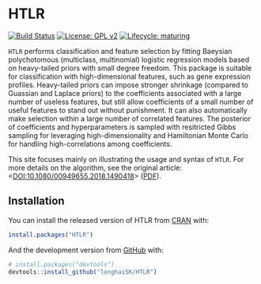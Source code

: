 
<!-- README.md is generated from README.Rmd. Please edit that file -->

# HTLR

<!-- badges: start -->

[![Build
Status](https://travis-ci.org/longhaiSK/HTLR.svg?branch=master)](https://travis-ci.org/longhaiSK/HTLR)
[![License: GPL
v2](https://img.shields.io/badge/License-GPL%20v2-blue.svg)](https://www.gnu.org/licenses/old-licenses/gpl-2.0.en.html)
[![Lifecycle:
maturing](https://img.shields.io/badge/lifecycle-maturing-blue.svg)](https://www.tidyverse.org/lifecycle/#maturing)
<!-- badges: end -->

`HTLR` performs classification and feature selection by fitting Baeysian
polychotomous (multiclass, multinomial) logistic regression models based
on heavy-tailed priors with small degree freedom. This package is
suitable for classification with high-dimensional features, such as gene
expression profiles. Heavy-tailed priors can impose stronger shrinkage
(compared to Guassian and Laplace priors) to the coefficients associated
with a large number of useless features, but still allow coefficients of
a small number of useful features to stand out without punishment. It
can also automatically make selection within a large number of
correlated features. The posterior of coefficients and hyperparameters
is sampled with resitricted Gibbs sampling for leveraging
high-dimensionality and Hamiltonian Monte Carlo for handling
high-correlations among coefficients.

This site focuses mainly on illustrating the usage and syntax of `HTLR`.
For more details on the algorithm, see the original article:
\<[DOI:10.1080/00949655.2018.1490418](https://www.tandfonline.com/doi/full/10.1080/00949655.2018.1490418)\>
([PDF](https://arxiv.org/pdf/1405.3319.pdf)).

## Installation

You can install the released version of HTLR from
[CRAN](https://CRAN.R-project.org) with:

``` r
install.packages("HTLR")
```

And the development version from [GitHub](https://github.com/) with:

``` r
# install.packages("devtools")
devtools::install_github("longhaiSK/HTLR")
```
